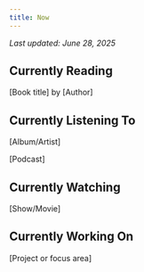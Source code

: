 ```yaml
---
title: Now
---
```


*Last updated: June 28, 2025*

## Currently Reading

[Book title] by [Author]

## Currently Listening To

[Album/Artist]

[Podcast]

## Currently Watching

[Show/Movie]

## Currently Working On

[Project or focus area]
